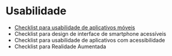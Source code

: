 # Usabilidade
* [Checklist para usabilidade de aplicativos móveis](https://github.com/GabrielMarquesdaSilva/Catalogo-de-Tecnicas-de-Checklist/blob/Usabilidade/Checklist%20para%20usabilidade%20de%20aplicativos%20eletr%C3%B4nicos%20.md)
* Checklist para design de interface de smartphone acessíveis
* Checklist para usabilidade de aplicativos com acessibilidade
* Checklist para Realidade Aumentada
